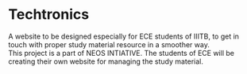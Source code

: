 # Techtronics
A website to be designed especially for ECE students of IIITB, to get in touch with proper study material resource in a smoother way.
<br>
This project is a part of NEOS INTIATIVE. The students of ECE will be creating their own website for managing the study material.
